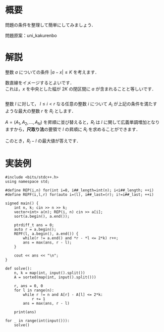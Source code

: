 # 概要
問題の条件を整理して簡単にしてみましょう．

問題原案：uni_kakurenbo

# 解説
整数 $a$ についての条件 $|a - x| \leq K$ を考えます．

数直線をイメージするとよいです．  
これは，$x$ を中央とした幅が $2K$ の閉区間に $a$ が含まれることと等しいです．  

![]()

整数 $l$ に対して， $l \leq i < r$ なる任意の整数 $i$ について $A_i$ が上記の条件を満たすような最大の整数 $r$ を $R_l$ とします．  

$A = (A_1, A_2, \ldots, A_N)$ を昇順に並び替えると，$R_l$ は $l$ に関して広義単調増加となりますから，**尺取り法**の要領で $l$ の昇順に $R_l$ を求めることができます．  

このとき，$R_l - l$ の最大値が答えです．

# 実装例
```cpp:C++
#include <bits/stdc++.h>
using namespace std;

#define REP(i,n) for(int i=0, i##_length=int(n); i<i##_length; ++i)
#define REPF(i,l,r) for(auto i=(l), i##_last=(r); i!=i##_last; ++i)

signed main() {
    int n, k; cin >> n >> k;
    vector<int> a(n); REP(i, n) cin >> a[i];
    sort(a.begin(), a.end());

    ptrdiff_t ans = 0;
    auto r = a.begin();
    REPF(l, a.begin(), a.end()) {
        while(r != a.end() and *r - *l <= 2*k) r++;
        ans = max(ans, r - l);
    }

    cout << ans << "\n";
}
```

```py:Python
def solve():
    n, k = map(int, input().split())
    A = sorted(map(int, input().split()))

    r, ans = 0, 0
    for l in range(n):
        while r != n and A[r] - A[l] <= 2*k:
            r += 1
        ans = max(ans, r - l)

    print(ans)

for _ in range(int(input())):
    solve()
```
